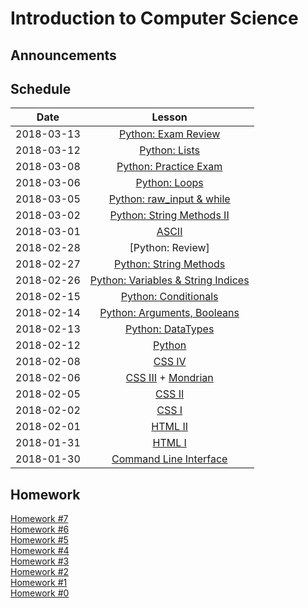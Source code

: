 # Introduction to Computer Science

## Announcements

## Schedule
|  Date      | Lesson |
|:----------:|:------:|
| 2018-03-13|[Python: Exam Review](python/exam1.md)|
| 2018-03-12|[Python: Lists](python/lists1.md)|
| 2018-03-08|[Python: Practice Exam](python/practice.md)|
| 2018-03-06|[Python: Loops](python/loops2.md)|
| 2018-03-05 |[Python: raw_input & while](python/loops.md)|
| 2018-03-02 |[Python: String Methods II](python/strings/methods2.md)|
| 2018-03-01 |[ASCII](python/strings/ascii.md)|
| 2018-02-28 |[Python: Review]|
| 2018-02-27 |[Python: String Methods](python/strings/methods.md)|
| 2018-02-26 |[Python: Variables & String Indices](python/strings/intro.md)|
| 2018-02-15 |[Python: Conditionals](python/conditionals.md)|
| 2018-02-14 |[Python: Arguments, Booleans](python/boolean.md)|
| 2018-02-13 |[Python: DataTypes](python/datatypes.md)|
| 2018-02-12 |[Python](python/setup.md)|
| 2018-02-08 |[CSS IV](css/css_basics4.md)|
| 2018-02-06 |[CSS III](css/css_basics3.md) + [Mondrian](css/mondrian.md)|
| 2018-02-05 |[CSS II](css/css_basics2.md)|
| 2018-02-02 |[CSS I](css/css_basics1.md)|
| 2018-02-01 |[HTML II](html/html_basics2.md)|
| 2018-01-31 |[HTML I](html/html_basics1.md)|
| 2018-01-30 |[Command Line Interface](cli/command_line.md)|

## Homework
[Homework #7](./homework/homework7.md) <br>
[Homework #6](./homework/homework6.md) <br>
[Homework #5](./homework/homework5.md) <br>
[Homework #4](./homework/homework4.md) <br>
[Homework #3](./homework/homework3.md) <br>
[Homework #2](./homework/homework2.md) <br>
[Homework #1](./homework/homework1.md)<br>
[Homework #0](./homework/homework0.md)
